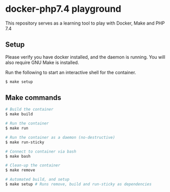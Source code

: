 # docker-php7.4 playground
This repository serves as a learning tool to play with Docker, Make and PHP 7.4

## Setup
Please verify you have docker installed, and the daemon is running.
You will also require GNU Make is installed.

Run the following to start an interactive shell for the container.

```bash
$ make setup
```

## Make commands
```bash
# Build the container
$ make build

# Run the container
$ make run

# Run the container as a daemon (no-destructive)
$ make run-sticky

# Connect to container via bash
$ make bash

# Clean-up the container
$ make remove

# Automated build, and setup
$ make setup # Runs remove, build and run-sticky as dependencies
```

